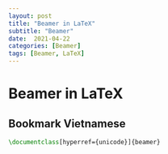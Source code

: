 ```yaml
---
layout: post
title: "Beamer in LaTeX"
subtitle: "Beamer"
date:  2021-04-22
categories: [Beamer]
tags: [Beamer, LaTeX]
---
```


# Beamer in LaTeX

## Bookmark Vietnamese

```latex
\documentclass[hyperref={unicode}]{beamer}
```
